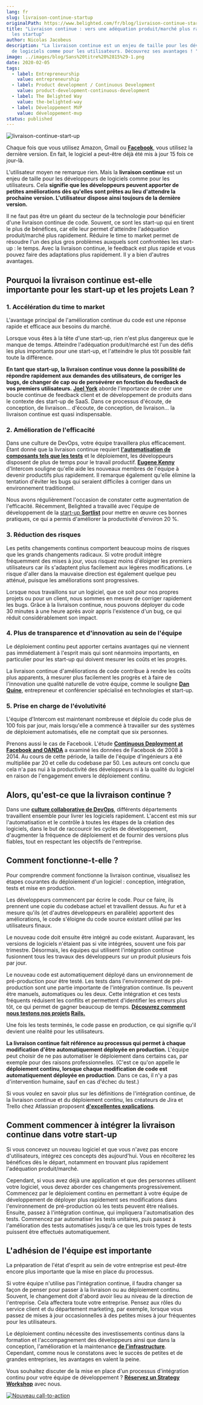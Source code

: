 ```yaml
---
lang: fr
slug: livraison-continue-startup
originalPath: https://www.belighted.com/fr/blog/livraison-continue-startup
title: "Livraison continue : vers une adéquation produit/marché plus rapide pour
  les startup"
author: Nicolas Jacobeus
description: "La livraison continue est un enjeu de taille pour les développeurs
  de logiciels comme pour les utilisateurs. Découvrez ses avantages ! "
image: ../images/blog/Sans%20titre%20%2815%29-1.png
date: 2020-02-05
tags:
  - label: Entrepreneurship
    value: entrepreneurship
  - label: Product development / Continuous Development
    value: product-development-continuous-development
  - label: The Belighted Way
    value: the-belighted-way
  - label: Développement MVP
    value: développement-mvp
status: published
---
```

![livraison-continue-start-up](/content/images/legacy/VEke_8VE4bqXcciducx31.png)

Chaque fois que vous utilisez Amazon, Gmail ou **[Facebook](https://code.facebook.com/posts/270314900139291/rapid-release-at-massive-scale/)**, vous utilisez la dernière version. En fait, le logiciel a peut-être déjà été mis à jour 15 fois ce jour-là. 

L'utilisateur moyen ne remarque rien. Mais la **livraison continue** est un enjeu de taille pour les développeurs de logiciels comme pour les utilisateurs. Cela **signifie que les développeurs peuvent apporter de petites améliorations dès qu'elles sont prêtes au lieu d'attendre la prochaine version. L'utilisateur dispose ainsi toujours de la dernière version.**

Il ne faut pas être un géant du secteur de la technologie pour bénéficier d'une livraison continue de code. Souvent, ce sont les start-up qui en tirent le plus de bénéfices, car elle leur permet d'atteindre l'adéquation produit/marché plus rapidement. Réduire le time to market permet de résoudre l'un des plus gros problèmes auxquels sont confrontées les start-up : le temps. Avec la livraison continue, le feedback est plus rapide et vous pouvez faire des adaptations plus rapidement. Il y a bien d'autres avantages.

**Pourquoi la livraison continue est-elle importante pour les start-up et les projets Lean ?**
----------------------------------------------------------------------------------------------

### **1\. Accélération du time to market**

L'avantage principal de l'amélioration continue du code est une réponse rapide et efficace aux besoins du marché.

Lorsque vous êtes à la tête d'une start-up, rien n'est plus dangereux que le manque de temps. Atteindre l'adéquation produit/marché est l'un des défis les plus importants pour une start-up, et l'atteindre le plus tôt possible fait toute la différence.

**En tant que start-up, la livraison continue vous donne la possibilité de répondre rapidement aux demandes des utilisateurs, de corriger les bugs, de changer de cap ou de persévérer en fonction du feedback de vos premiers utilisateurs.** **[Joel York](https://chaotic-flow.com/finding-saas-product-market-fit/)** aborde l'importance de créer une boucle continue de feedback client et de développement de produits dans le contexte des start-up de SaaS. Dans ce processus d'écoute, de conception, de livraison... d'écoute, de conception, de livraison... la livraison continue est quasi indispensable.

### **2\. Amélioration de l'efficacité**

Dans une culture de DevOps, votre équipe travaillera plus efficacement. Étant donné que la livraison continue requiert **[l'automatisation de composants tels que les tests](/fr/blog/tests-logiciels)** et le déploiement, les développeurs disposent de plus de temps pour le travail productif. **[Eugene Kenny](https://blog.intercom.com/why-continuous-deployment-just-keeps-on-giving/)** d'Intercom souligne qu'elle aide les nouveaux membres de l'équipe à devenir productifs plus rapidement. Il remarque également qu'elle élimine la tentation d'éviter les bugs qui seraient difficiles à corriger dans un environnement traditionnel.

Nous avons régulièrement l'occasion de constater cette augmentation de l'efficacité. Récemment, Belighted a travaillé avec l'équipe de développement de la [start-up **Sortlist**](/fr/clients/sortlist) pour mettre en œuvre ces bonnes pratiques, ce qui a permis d'améliorer la productivité d'environ 20 %.

### **3\. Réduction des risques**

Les petits changements continus comportent beaucoup moins de risques que les grands changements radicaux. Si votre produit intègre fréquemment des mises à jour, vous risquez moins d'éloigner les premiers utilisateurs car ils s'adaptent plus facilement aux légères modifications. Le risque d'aller dans la mauvaise direction est également quelque peu atténué, puisque les améliorations sont progressives.

Lorsque nous travaillons sur un logiciel, que ce soit pour nos propres projets ou pour un client, nous sommes en mesure de corriger rapidement les bugs. Grâce à la livraison continue, nous pouvons déployer du code 30 minutes à une heure après avoir appris l'existence d'un bug, ce qui réduit considérablement son impact.

### **4\. Plus de transparence et d'innovation au sein de l'équipe**

Le déploiement continu peut apporter certains avantages qui ne viennent pas immédiatement à l'esprit mais qui sont néanmoins importants, en particulier pour les start-up qui doivent mesurer les coûts et les progrès.

La livraison continue d'améliorations de code contribue à rendre les coûts plus apparents, à mesurer plus facilement les progrès et à faire de l'innovation une qualité naturelle de votre équipe, comme le souligne **[Dan Quine](https://medium.com/continuous-delivery/why-continuous-deployment-matters-to-business-6a79b5602145)**, entrepreneur et conférencier spécialisé en technologies et start-up.

### **5\. Prise en charge de l'évolutivité**

L'équipe d'Intercom est maintenant nombreuse et déploie du code plus de 100 fois par jour, mais lorsqu'elle a commencé à travailler sur des systèmes de déploiement automatisés, elle ne comptait que six personnes.

Prenons aussi le cas de Facebook. L'étude **[Continuous Deployment at Facebook and OANDA](https://research.fb.com/wp-content/uploads/2017/01/paper_icse-savor-2016.pdf?)** a examiné les données de Facebook de 2008 à 2014. Au cours de cette période, la taille de l'équipe d'ingénieurs a été multipliée par 20 et celle du codebase par 50. Les auteurs ont conclu que cela n'a pas nui à la productivité des développeurs ni à la qualité du logiciel en raison de l'engagement envers le déploiement continu.

**Alors, qu'est-ce que la livraison continue ?**
------------------------------------------------

Dans une **[culture collaborative de DevOps](https://fr.wikipedia.org/wiki/Livraison_continue)**, différents départements travaillent ensemble pour livrer les logiciels rapidement. L'accent est mis sur l'automatisation et le contrôle à toutes les étapes de la création des logiciels, dans le but de raccourcir les cycles de développement, d'augmenter la fréquence de déploiement et de fournir des versions plus fiables, tout en respectant les objectifs de l'entreprise.

**Comment fonctionne-t-elle ?**
-------------------------------

Pour comprendre comment fonctionne la livraison continue, visualisez les étapes courantes du déploiement d'un logiciel : conception, intégration, tests et mise en production.

Les développeurs commencent par écrire le code. Pour ce faire, ils prennent une copie du codebase actuel et travaillent dessus. Au fur et à mesure qu'ils (et d'autres développeurs en parallèle) apportent des améliorations, le code s'éloigne du code source existant utilisé par les utilisateurs finaux.

Le nouveau code doit ensuite être intégré au code existant. Auparavant, les versions de logiciels n'étaient pas si vite intégrées, souvent une fois par trimestre. Désormais, les équipes qui utilisent l'intégration continue fusionnent tous les travaux des développeurs sur un produit plusieurs fois par jour.

Le nouveau code est automatiquement déployé dans un environnement de pré-production pour être testé. Les tests dans l'environnement de pré-production sont une partie importante de l'intégration continue. Ils peuvent être manuels, automatiques ou les deux. Cette intégration et ces tests fréquents réduisent les conflits et permettent d'identifier les erreurs plus tôt, ce qui permet de gagner beaucoup de temps. **[Découvrez comment nous testons nos projets](https://www.belighted.com/blog/how-we-test-our-rails-projects-1-3) [Rails](https://www.belighted.com/blog/how-we-test-our-rails-projects-1-3)[.](https://www.belighted.com/blog/how-we-test-our-rails-projects-1-3)**

Une fois les tests terminés, le code passe en production, ce qui signifie qu'il devient une réalité pour les utilisateurs.

**La livraison continue fait référence au processus qui permet à chaque modification d'être automatiquement déployée en production.** L'équipe peut choisir de ne pas automatiser le déploiement dans certains cas, par exemple pour des raisons professionnelles. (C'est ce qu'on appelle le **déploiement continu, lorsque chaque modification de code est automatiquement déployée en production**. Dans ce cas, il n'y a pas d'intervention humaine, sauf en cas d'échec du test.) 

Si vous voulez en savoir plus sur les définitions de l'intégration continue, de la livraison continue et du déploiement continu, les créateurs de Jira et Trello chez Atlassian proposent **[d'excellentes explications](https://www.atlassian.com/continuous-delivery/ci-vs-ci-vs-cd)**. 

**Comment commencer à intégrer la livraison continue dans votre start-up**
--------------------------------------------------------------------------

Si vous concevez un nouveau logiciel et que vous n'avez pas encore d'utilisateurs, intégrez ces concepts dès aujourd'hui. Vous en récolterez les bénéfices dès le départ, notamment en trouvant plus rapidement l'adéquation produit/marché. 

Cependant, si vous avez déjà une application et que des personnes utilisent votre logiciel, vous devez aborder ces changements progressivement. Commencez par le déploiement continu en permettant à votre équipe de développement de déployer plus rapidement ses modifications dans l'environnement de pré-production où les tests peuvent être réalisés. Ensuite, passez à l'intégration continue, qui impliquera l'automatisation des tests. Commencez par automatiser les tests unitaires, puis passez à l'amélioration des tests automatisés jusqu'à ce que les trois types de tests puissent être effectués automatiquement.

**L'adhésion de l'équipe est importante**
-----------------------------------------

La préparation de l'état d'esprit au sein de votre entreprise est peut-être encore plus importante que la mise en place du processus.

Si votre équipe n'utilise pas l'intégration continue, il faudra changer sa façon de penser pour passer à la livraison ou au déploiement continu. Souvent, le changement doit d'abord avoir lieu au niveau de la direction de l'entreprise. Cela affectera toute votre entreprise. Pensez aux rôles du service client et du département marketing, par exemple, lorsque vous passez de mises à jour occasionnelles à des petites mises à jour fréquentes pour les utilisateurs.

Le déploiement continu nécessite des investissements continus dans la formation et l'accompagnement des développeurs ainsi que dans la conception, l'amélioration et la maintenance **[de l'infrastructure](/fr/blog/stack-technique-belighted)**. Cependant, comme nous le constatons avec le succès de petites et de grandes entreprises, les avantages en valent la peine.

Vous souhaitez discuter de la mise en place d'un processus d'intégration continu pour votre équipe de développement ? **[Réservez un Strategy Workshop](/fr/strategy-workshop)** avec nous. 

[![Nouveau call-to-action](/content/images/legacy/jLxarWVFZ4IWPcDnMDdPS.png)](https://cta-redirect.hubspot.com/cta/redirect/1684659/9910533f-98e7-4836-a277-f9b2eb95e8b8)
